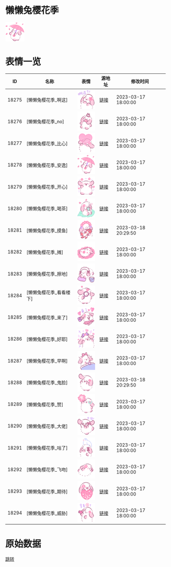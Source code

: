 # 懒懒兔樱花季

<img src="./cover.png" height="60" alt="cover" />

# 表情一览

|ID|名称|表情|源地址|修改时间|
|----|----|----|----|----|
|18275|[懒懒兔樱花季_啊这]|<img src="./pic/018275_%5B懒懒兔樱花季_啊这%5D.png" height="60" alt="啊这"/>|[链接](https://i0.hdslb.com/bfs/garb/6a4d6d6efa39e863a2ca581b91cd803312eca784.png)|2023-03-17 18:00:00|
|18276|[懒懒兔樱花季_no]|<img src="./pic/018276_%5B懒懒兔樱花季_no%5D.png" height="60" alt="no"/>|[链接](https://i0.hdslb.com/bfs/garb/0ca649c1303f4d4064eeb8ca3a78f775e77b6e7a.png)|2023-03-17 18:00:00|
|18277|[懒懒兔樱花季_比心]|<img src="./pic/018277_%5B懒懒兔樱花季_比心%5D.png" height="60" alt="比心"/>|[链接](https://i0.hdslb.com/bfs/garb/cbc8fdeb51a1dd641fa1d0d10bb6906f91636480.png)|2023-03-17 18:00:00|
|18278|[懒懒兔樱花季_安逸]|<img src="./pic/018278_%5B懒懒兔樱花季_安逸%5D.png" height="60" alt="安逸"/>|[链接](https://i0.hdslb.com/bfs/garb/8c5266b295366b81ea7fec2f85a9938dc610e45f.png)|2023-03-17 18:00:00|
|18279|[懒懒兔樱花季_开心]|<img src="./pic/018279_%5B懒懒兔樱花季_开心%5D.png" height="60" alt="开心"/>|[链接](https://i0.hdslb.com/bfs/garb/a1ee001bf0d75dd73535718b68ede6eca8cb3d13.png)|2023-03-17 18:00:00|
|18280|[懒懒兔樱花季_喝茶]|<img src="./pic/018280_%5B懒懒兔樱花季_喝茶%5D.png" height="60" alt="喝茶"/>|[链接](https://i0.hdslb.com/bfs/garb/d64909e2e8b5369fbdbadb079c1179f7923dde91.png)|2023-03-17 18:00:00|
|18281|[懒懒兔樱花季_摸鱼]|<img src="./pic/018281_%5B懒懒兔樱花季_摸鱼%5D.png" height="60" alt="摸鱼"/>|[链接](https://i0.hdslb.com/bfs/garb/9cb9130bf9f67fc4740627eb9f8ee56b8a3708e2.png)|2023-03-18 20:29:50|
|18282|[懒懒兔樱花季_摊]|<img src="./pic/018282_%5B懒懒兔樱花季_摊%5D.png" height="60" alt="摊"/>|[链接](https://i0.hdslb.com/bfs/garb/2a5e9d1ed14e2a316667466a4f2b2aba13d924c6.png)|2023-03-17 18:00:00|
|18283|[懒懒兔樱花季_擦地]|<img src="./pic/018283_%5B懒懒兔樱花季_擦地%5D.png" height="60" alt="擦地"/>|[链接](https://i0.hdslb.com/bfs/garb/84d4e1423bb56b1d4fda1f1db706a71987887112.png)|2023-03-17 18:00:00|
|18284|[懒懒兔樱花季_看看楼下]|<img src="./pic/018284_%5B懒懒兔樱花季_看看楼下%5D.png" height="60" alt="看看楼下"/>|[链接](https://i0.hdslb.com/bfs/garb/bf7448aa0c324184c183720232833e32c9b6bef8.png)|2023-03-17 18:00:00|
|18285|[懒懒兔樱花季_来了]|<img src="./pic/018285_%5B懒懒兔樱花季_来了%5D.png" height="60" alt="来了"/>|[链接](https://i0.hdslb.com/bfs/garb/dda4ac80d47b0a8be6394f3b8aa4fcf6b428d0bc.png)|2023-03-17 18:00:00|
|18286|[懒懒兔樱花季_好耶]|<img src="./pic/018286_%5B懒懒兔樱花季_好耶%5D.png" height="60" alt="好耶"/>|[链接](https://i0.hdslb.com/bfs/garb/b9f8d539a69281b3e6201a61d217d926e9d555ff.png)|2023-03-17 18:00:00|
|18287|[懒懒兔樱花季_早啊]|<img src="./pic/018287_%5B懒懒兔樱花季_早啊%5D.png" height="60" alt="早啊"/>|[链接](https://i0.hdslb.com/bfs/garb/0003adf424fcc1d252731747a0bfeb5d4285d136.png)|2023-03-17 18:00:00|
|18288|[懒懒兔樱花季_鬼脸]|<img src="./pic/018288_%5B懒懒兔樱花季_鬼脸%5D.png" height="60" alt="鬼脸"/>|[链接](https://i0.hdslb.com/bfs/garb/52aa02465df81160f3a74a8a75fe615bcbf83a02.png)|2023-03-18 20:29:50|
|18289|[懒懒兔樱花季_赞]|<img src="./pic/018289_%5B懒懒兔樱花季_赞%5D.png" height="60" alt="赞"/>|[链接](https://i0.hdslb.com/bfs/garb/f2310592edd16c0c5fda9222d42eb7ed8f9efa26.png)|2023-03-17 18:00:00|
|18290|[懒懒兔樱花季_大佬]|<img src="./pic/018290_%5B懒懒兔樱花季_大佬%5D.png" height="60" alt="大佬"/>|[链接](https://i0.hdslb.com/bfs/garb/091d4305dcc722ab3fc9ac95f8172db2fd37dd42.png)|2023-03-17 18:00:00|
|18291|[懒懒兔樱花季_咕了]|<img src="./pic/018291_%5B懒懒兔樱花季_咕了%5D.png" height="60" alt="咕了"/>|[链接](https://i0.hdslb.com/bfs/garb/956fee9d370e5f69c08acadc533215d5f8d65b6a.png)|2023-03-17 18:00:00|
|18292|[懒懒兔樱花季_飞吻]|<img src="./pic/018292_%5B懒懒兔樱花季_飞吻%5D.png" height="60" alt="飞吻"/>|[链接](https://i0.hdslb.com/bfs/garb/b9e91b3acc4ce0886d585555ebaa1063650939fd.png)|2023-03-17 18:00:00|
|18293|[懒懒兔樱花季_期待]|<img src="./pic/018293_%5B懒懒兔樱花季_期待%5D.png" height="60" alt="期待"/>|[链接](https://i0.hdslb.com/bfs/garb/46140ea8fa65783c33f1565881480710ae07b646.png)|2023-03-17 18:00:00|
|18294|[懒懒兔樱花季_威胁]|<img src="./pic/018294_%5B懒懒兔樱花季_威胁%5D.png" height="60" alt="威胁"/>|[链接](https://i0.hdslb.com/bfs/garb/16f4638420b719776bab5ec9a48442ee5020d71e.png)|2023-03-17 18:00:00|

# 原始数据

[跳转](./raw.json)

